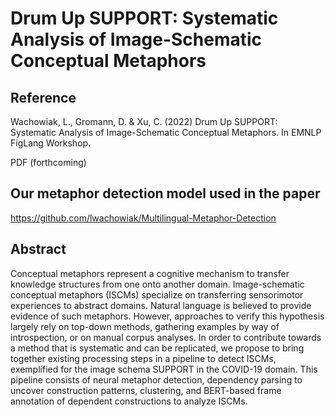 # Drum Up SUPPORT: Systematic Analysis of Image-Schematic Conceptual Metaphors

## Reference
Wachowiak, L., Gromann, D. & Xu, C. (2022) Drum Up SUPPORT: Systematic Analysis of Image-Schematic Conceptual Metaphors. In EMNLP FigLang Workshop.

PDF (forthcoming)

## Our metaphor detection model used in the paper
https://github.com/lwachowiak/Multilingual-Metaphor-Detection

## Abstract 
Conceptual metaphors represent a cognitive mechanism to transfer knowledge structures from one onto another domain. 
Image-schematic conceptual metaphors (ISCMs) specialize on transferring sensorimotor experiences to abstract domains. Natural language is believed to provide evidence of such metaphors. However, approaches to verify this hypothesis largely rely on top-down methods, gathering examples by way of introspection, or on manual corpus analyses. In order to contribute towards a method that is systematic and can be replicated, we propose to bring together existing processing steps in a pipeline to detect ISCMs, exemplified for the image schema SUPPORT in the COVID-19 domain. This pipeline consists of neural metaphor detection, dependency parsing to uncover construction patterns, clustering, and BERT-based frame annotation of dependent constructions to analyze ISCMs. 


